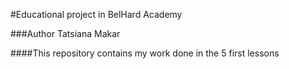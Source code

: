 #Educational project in BelHard Academy

###Author Tatsiana Makar

####This repository contains my work done in the 5 first lessons